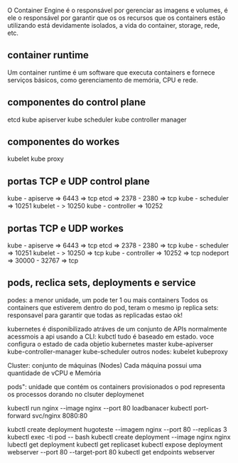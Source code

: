 O Container Engine é o responsável por gerenciar as imagens e volumes, é ele o responsável por garantir que os os recursos que os containers estão utilizando está devidamente isolados, a vida do container, storage, rede, etc.

## container runtime
Um container runtime é um software que executa containers e fornece serviços básicos, como gerenciamento de memória, CPU e rede.

## componentes do control plane 
etcd
kube apiserver
kube scheduler
kube controller manager
## componentes do workes 
kubelet
kube proxy

## portas TCP e UDP control plane
kube - apiserve => 6443 => tcp
etcd => 2378 - 2380 => tcp
kube - scheduler => 10251
kubelet - > 10250
kube - controller => 10252

## portas TCP e UDP workes
kube - apiserve => 6443 => tcp
etcd => 2378 - 2380 => tcp
kube - scheduler => 10251
kubelet - > 10250 => tcp
kube - controller => 10252 => tcp
nodeport => 30000 - 32767 => tcp

## pods, reclica sets, deployments e service
podes: a menor unidade, um pode ter 1 ou mais containers
Todos os containers que estiverem dentro do pod, teram o mesmo ip 
replica sets: responsavel para garantir que todas as replicadas estao ok!  

kubernetes é disponibilizado atráves de um conjunto de APIs
normalmente acessmois a api usando a CLI: kubctl
tudo é baseado em estado. voce configura o estado de cada objetio
kubernetes master
kube-apiverser
kube-controller-manager
kube-scheduler
outros nodes:
kubelet
kubeproxy


Cluster: conjunto de máquinas (Nodes)
Cada máquina possui uma quantidade de vCPU e Memória

pods":  unidade que contém os containers provisionados
o pod representa os processos dorando no clsuter
deploymenet

kubectl run nginx --image nginx --port 80
loadbanacer
kubectl port-forward svc/nginx 8080:80

kubctl create deployment hugoteste --imagem nginx --port 80 --replicas 3  
kubectl exec -ti pod -- bash
kubectl create deployment --image nginx nginx 
lubectl get deployment
kubectl get replicaset
kubectl expose deployment webserver --port 80 --target-port 80
kubectl get endpoints webserver 